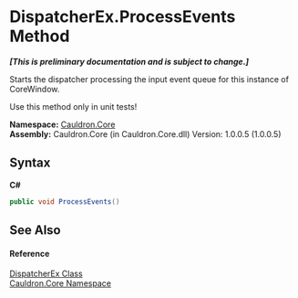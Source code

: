 # DispatcherEx.ProcessEvents Method 
 _**\[This is preliminary documentation and is subject to change.\]**_

Starts the dispatcher processing the input event queue for this instance of CoreWindow. 

 Use this method only in unit tests!

**Namespace:**&nbsp;<a href="N_Cauldron_Core">Cauldron.Core</a><br />**Assembly:**&nbsp;Cauldron.Core (in Cauldron.Core.dll) Version: 1.0.0.5 (1.0.0.5)

## Syntax

**C#**<br />
``` C#
public void ProcessEvents()
```


## See Also


#### Reference
<a href="T_Cauldron_Core_DispatcherEx">DispatcherEx Class</a><br /><a href="N_Cauldron_Core">Cauldron.Core Namespace</a><br />